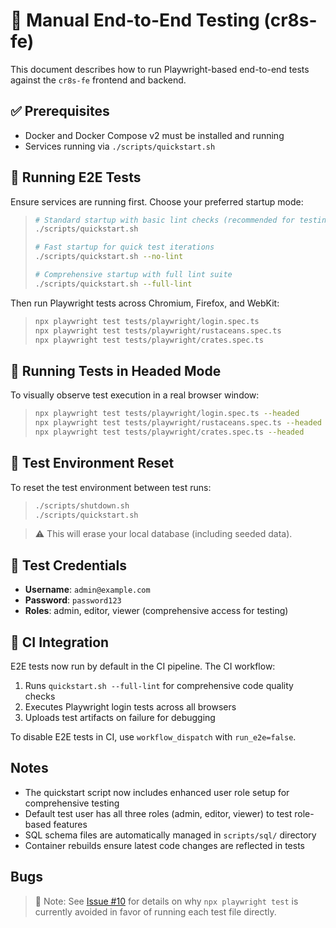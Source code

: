 # 🧪 Manual End-to-End Testing (cr8s-fe)

This document describes how to run Playwright-based end-to-end tests against the `cr8s-fe` frontend and backend.

## ✅ Prerequisites

- Docker and Docker Compose v2 must be installed and running
- Services running via `./scripts/quickstart.sh`

## 🚀 Running E2E Tests

Ensure services are running first. Choose your preferred startup mode:

> ```bash
> # Standard startup with basic lint checks (recommended for testing)
> ./scripts/quickstart.sh
> 
> # Fast startup for quick test iterations
> ./scripts/quickstart.sh --no-lint
> 
> # Comprehensive startup with full lint suite
> ./scripts/quickstart.sh --full-lint
> ```

Then run Playwright tests across Chromium, Firefox, and WebKit:

> ```bash
> npx playwright test tests/playwright/login.spec.ts
> npx playwright test tests/playwright/rustaceans.spec.ts
> npx playwright test tests/playwright/crates.spec.ts
> ```

## 🧪 Running Tests in Headed Mode

To visually observe test execution in a real browser window:

> ```bash
> npx playwright test tests/playwright/login.spec.ts --headed
> npx playwright test tests/playwright/rustaceans.spec.ts --headed
> npx playwright test tests/playwright/crates.spec.ts --headed
> ```

## 🧼 Test Environment Reset

To reset the test environment between test runs:

> ```bash
> ./scripts/shutdown.sh
> ./scripts/quickstart.sh
> ```

> ⚠️ This will erase your local database (including seeded data).

## 📧 Test Credentials

- **Username**: `admin@example.com`
- **Password**: `password123`
- **Roles**: admin, editor, viewer (comprehensive access for testing)

## 🚀 CI Integration

E2E tests now run by default in the CI pipeline. The CI workflow:

1. Runs `quickstart.sh --full-lint` for comprehensive code quality checks
2. Executes Playwright login tests across all browsers
3. Uploads test artifacts on failure for debugging

To disable E2E tests in CI, use `workflow_dispatch` with `run_e2e=false`.

## Notes

- The quickstart script now includes enhanced user role setup for comprehensive testing
- Default test user has all three roles (admin, editor, viewer) to test role-based features
- SQL schema files are automatically managed in `scripts/sql/` directory
- Container rebuilds ensure latest code changes are reflected in tests

## Bugs

> 📝 Note: See [Issue #10](https://github.com/JohnBasrai/cr8s-fe/issues/10) for details on why `npx playwright test` is currently avoided in favor of running each test file directly.
